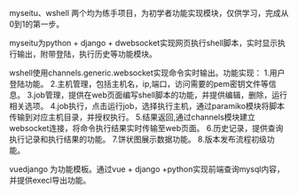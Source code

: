  myseitu、wshell 两个均为练手项目，为初学者功能实现模块，仅供学习，完成从0到1的第一步。

myseitu为python + django + dwebsocket实现网页执行shell脚本，实时显示执行输出，附带登陆，执行历史等功能模块。

wshell使用channels.generic.websocket实现命令实时输出。功能实现：
1.用户登陆功能。
2.主机管理，包括主机名，ip,端口，访问需要的pem密钥文件等信息。
3.job管理，提供在web页面编写shell脚本的功能，并提供编辑，删除，运行相关选项。
4.job执行，点击运行job，选择执行主机，通过paramiko模块将脚本传输到对应主机目录，并授权执行。
5.结果返回,通过channels模块建立websocket连接，将命令执行结果实时传输至web页面。
6.历史记录，提供查询执行记录和执行结果的功能。
7.饼状图展示数据功能。
8.版本发布流程初级功能。

vuedjango 为功能模板。通过vue + django +python实现前端查询mysql内容，并提供execl导出功能。
